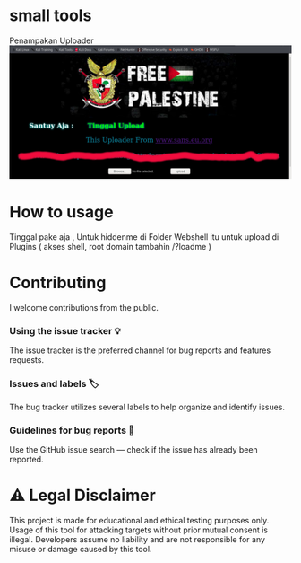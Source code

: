 # small tools
Penampakan Uploader 
<img src="img/up.jpg">

# How to usage

Tinggal pake aja , Untuk hiddenme di Folder Webshell itu untuk upload di Plugins ( akses shell, root domain tambahin /?loadme )

# Contributing

I welcome contributions from the public.

### Using the issue tracker 💡

The issue tracker is the preferred channel for bug reports and features requests.

### Issues and labels 🏷

The bug tracker utilizes several labels to help organize and identify issues.

### Guidelines for bug reports 🐛

Use the GitHub issue search — check if the issue has already been reported.

# ⚠ Legal Disclaimer

This project is made for educational and ethical testing purposes only. Usage of this tool for attacking targets without prior mutual consent is illegal. Developers assume no liability and are not responsible for any misuse or damage caused by this tool.
